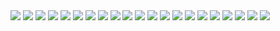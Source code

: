 <img src="https://github.com/kjs1715/kjs1715.github.io/raw/master/portfolio/Slide1.jpeg">

<img src="https://github.com/kjs1715/kjs1715.github.io/raw/master/portfolio/Slide2.jpeg">

<img src="https://github.com/kjs1715/kjs1715.github.io/raw/master/portfolio/Slide3.jpeg">

<img src="https://github.com/kjs1715/kjs1715.github.io/raw/master/portfolio/Slide4.jpeg">

<img src="https://github.com/kjs1715/kjs1715.github.io/raw/master/portfolio/Slide5.jpeg">

<img src="https://github.com/kjs1715/kjs1715.github.io/raw/master/portfolio/Slide6.jpeg">

<img src="https://github.com/kjs1715/kjs1715.github.io/raw/master/portfolio/Slide7.jpeg">

<img src="https://github.com/kjs1715/kjs1715.github.io/raw/master/portfolio/Slide8.jpeg">

<img src="https://github.com/kjs1715/kjs1715.github.io/raw/master/portfolio/Slide9.jpeg">

<img src="https://github.com/kjs1715/kjs1715.github.io/raw/master/portfolio/Slide10.jpeg">

<img src="https://github.com/kjs1715/kjs1715.github.io/raw/master/portfolio/Slide11.jpeg">

<img src="https://github.com/kjs1715/kjs1715.github.io/raw/master/portfolio/Slide12.jpeg">

<img src="https://github.com/kjs1715/kjs1715.github.io/raw/master/portfolio/Slide13.jpeg">

<img src="https://github.com/kjs1715/kjs1715.github.io/raw/master/portfolio/Slide14.jpeg">

<img src="https://github.com/kjs1715/kjs1715.github.io/raw/master/portfolio/Slide15.jpeg">

<img src="https://github.com/kjs1715/kjs1715.github.io/raw/master/portfolio/Slide16.jpeg">

<img src="https://github.com/kjs1715/kjs1715.github.io/raw/master/portfolio/Slide17.jpeg">

<img src="https://github.com/kjs1715/kjs1715.github.io/raw/master/portfolio/Slide18.jpeg">

<img src="https://github.com/kjs1715/kjs1715.github.io/raw/master/portfolio/Slide19.jpeg">

<img src="https://github.com/kjs1715/kjs1715.github.io/raw/master/portfolio/Slide20.jpeg">

<img src="https://github.com/kjs1715/kjs1715.github.io/raw/master/portfolio/Slide21.jpeg">